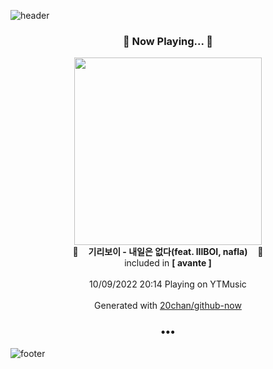 ![header](https://capsule-render.vercel.app/api?type=wave&height=170&section=header&text=Hi.%20I'm%20SHIFT&fontColor=090707&fontAlignX=45&fontAlignY=65&fontSize=100)

<h3 align="center">🎵 Now Playing... 🎵</h3>
<p align="center">
  <a href="https://music.youtube.com/watch?v=GQhV0C0SxQE">
    <img width="300" src="https://lh3.googleusercontent.com/zkYDGyt6KJIvCy2BVT4FrjJw2LLqUhNgR50W1TDph9lCqC3TXP20wD_St6iPAzBJOC5O0gtDEZnrOETZ">
  </a>
  <br>
  🎵&nbsp&nbsp&nbsp <b>기리보이 - 내일은 없다(feat. lIlBOI, nafla)</b> &nbsp&nbsp&nbsp🎵
  <br>
  included in <b>[ avante ]</b>
  
  <br />
  <br />
  10/09/2022 20:14 Playing on YTMusic
  <br />
  <br />
  Generated with <a href="https://github.com/20chan/github-now">20chan/github-now</a>
</p>

<h3 align="center">•••</h3>

![footer](https://capsule-render.vercel.app/api?type=wave&height=150&section=footer)
